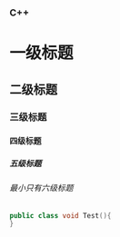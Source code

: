 ### C++
# 一级标题
## 二级标题
### 三级标题
#### 四级标题
##### 五级标题
###### 最小只有六级标题

```c++
public class void Test(){
}
```
